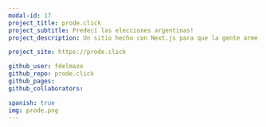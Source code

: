 ```yaml
---
modal-id: 17
project_title: prode.click
project_subtitle: Predecí las elecciones argentinas!
project_description: Un sitio hecho con Next.js para que la gente arme una partida con sus amigos y pueda apostar los resultados de las elecciones presidenciales

project_site: https://prode.click

github_user: fdelmazo
github_repo: prode.click
github_pages:
github_collaborators:

spanish: true
img: prode.png
---
```


